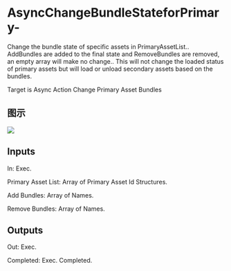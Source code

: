 # AsyncChangeBundleStateforPrimary-

Change the bundle state of specific assets in PrimaryAssetList.. AddBundles are added to the final state and RemoveBundles are removed, an empty array will make no change.. This will not change the loaded status of primary assets but will load or unload secondary assets based on the bundles.

Target is Async Action Change Primary Asset Bundles

## 图示

![]($-20221218-17595659.png)

## Inputs

In: Exec.

Primary Asset List: Array of Primary Asset Id Structures.

Add Bundles: Array of Names.

Remove Bundles: Array of Names.  

## Outputs

Out: Exec.

Completed: Exec. Completed.


